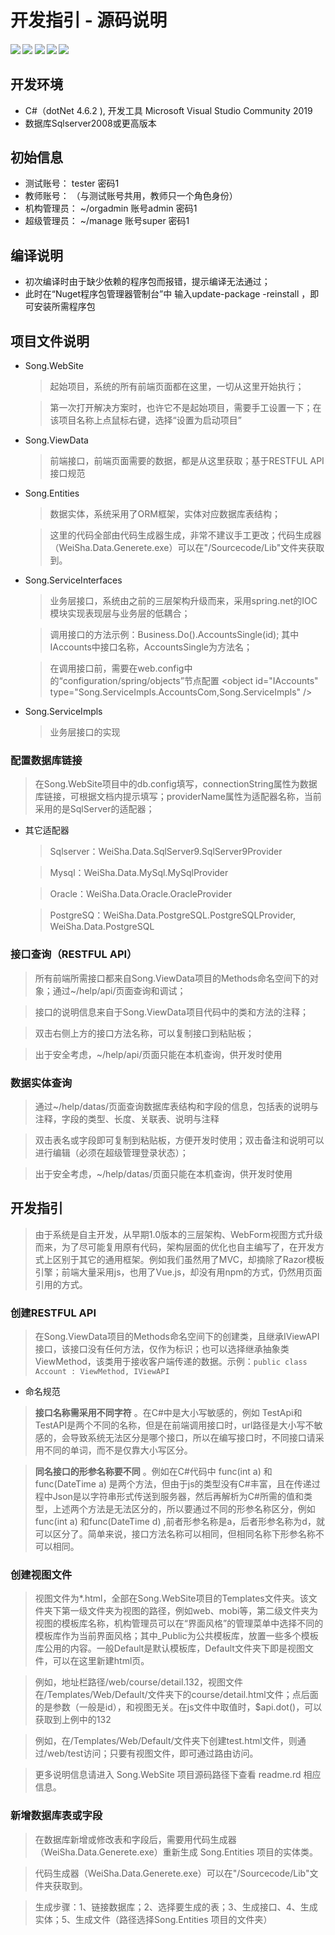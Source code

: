 # 开发指引 - 源码说明
##### [![](https://img.shields.io/badge/-%E5%AE%98%E6%96%B9%E7%BD%91%E7%AB%99-blue)](http://www.weishakeji.net) [![](https://img.shields.io/badge/help-%E5%9C%A8%E7%BA%BF%E5%B8%AE%E5%8A%A9-orange)](http://www.weisha100.net/) [![](https://img.shields.io/badge/upgrade-%E5%8D%87%E7%BA%A7%E6%97%A5%E5%BF%97-green)](http://www.weishakeji.net/download.html)  [![](https://img.shields.io/badge/QQ%E7%BE%A4-10237400-brightgreen)](https://qm.qq.com/cgi-bin/qm/qr?k=lL7qjJPXlfMnxo4cOd2xr-OMe-_4u8hW&jump_from=webapi&authKey=4vWIzSa9ceJ0Cn6/cDKp08SuOxv4xfGDfMn1ZI//1XG+p5nzeqW9v/PUVdI9gEh+)  [![](https://img.shields.io/badge/%E7%94%B5%E8%AF%9D-400%206015%20615-lightgrey)]()

## 开发环境
* C#（dotNet 4.6.2 ), 开发工具 Microsoft Visual Studio Community 2019
* 数据库Sqlserver2008或更高版本

## 初始信息
 * 测试账号： tester 密码1 
 * 教师账号： （与测试账号共用，教师只一个角色身份）
 * 机构管理员： ~/orgadmin 账号admin 密码1
 * 超级管理员： ~/manage  账号super 密码1

## 编译说明
 * 初次编译时由于缺少依赖的程序包而报错，提示编译无法通过；
 * 此时在“Nuget程序包管理器管制台”中 输入update-package -reinstall ，即可安装所需程序包

## 项目文件说明
* Song.WebSite
   > 起始项目，系统的所有前端页面都在这里，一切从这里开始执行；

   > 第一次打开解决方案时，也许它不是起始项目，需要手工设置一下；在该项目名称上点鼠标右键，选择“设置为启动项目”

* Song.ViewData
   > 前端接口，前端页面需要的数据，都是从这里获取；基于RESTFUL API接口规范

* Song.Entities
   > 数据实体，系统采用了ORM框架，实体对应数据库表结构；

   > 这里的代码全部由代码生成器生成，非常不建议手工更改；代码生成器（WeiSha.Data.Generete.exe）可以在"/Sourcecode/Lib"文件夹获取到。

* Song.ServiceInterfaces
   > 业务层接口，系统由之前的三层架构升级而来，采用spring.net的IOC模块实现表现层与业务层的低耦合；

   > 调用接口的方法示例：Business.Do<IAccounts>().AccountsSingle(id); 其中IAccounts中接口名称，AccountsSingle为方法名；

   > 在调用接口前，需要在web.config中的“configuration/spring/objects”节点配置 
&lt;object id="IAccounts" type="Song.ServiceImpls.AccountsCom,Song.ServiceImpls" /&gt; 

* Song.ServiceImpls
   > 业务层接口的实现

### 配置数据库链接
   > 在Song.WebSite项目中的db.config填写，connectionString属性为数据库链接，可根据文档内提示填写；providerName属性为适配器名称，当前采用的是SqlServer的适配器；
* 其它适配器
   > Sqlserver：WeiSha.Data.SqlServer9.SqlServer9Provider

   > Mysql：WeiSha.Data.MySql.MySqlProvider

   > Oracle：WeiSha.Data.Oracle.OracleProvider

   > PostgreSQ：WeiSha.Data.PostgreSQL.PostgreSQLProvider, WeiSha.Data.PostgreSQL

### 接口查询（RESTFUL API）
   > 所有前端所需接口都来自Song.ViewData项目的Methods命名空间下的对象；通过~/help/api/页面查询和调试；

   > 接口的说明信息来自于Song.ViewData项目代码中的类和方法的注释；

   > 双击右侧上方的接口方法名称，可以复制接口到粘贴板；

   > 出于安全考虑，~/help/api/页面只能在本机查询，供开发时使用

### 数据实体查询
   > 通过~/help/datas/页面查询数据库表结构和字段的信息，包括表的说明与注释，字段的类型、长度、关联表、说明与注释

   > 双击表名或字段即可复制到粘贴板，方便开发时使用；双击备注和说明可以进行编辑（必须在超级管理登录状态）；

   > 出于安全考虑，~/help/datas/页面只能在本机查询，供开发时使用

## 开发指引
   > 由于系统是自主开发，从早期1.0版本的三层架构、WebForm视图方式升级而来，为了尽可能复用原有代码，架构层面的优化也自主编写了，在开发方式上区别于其它的通用框架。例如我们虽然用了MVC，却摘除了Razor模板引擎；前端大量采用js，也用了Vue.js，却没有用npm的方式，仍然用页面引用的方式。

### 创建RESTFUL API
   > 在Song.ViewData项目的Methods命名空间下的创建类，且继承IViewAPI接口，该接口没有任何方法，仅作为标识；也可以选择继承抽象类ViewMethod，该类用于接收客户端传递的数据。示例：`public class Account : ViewMethod, IViewAPI`

   * 命名规范
   >  **接口名称需采用不同字符** 。在C#中是大小写敏感的，例如 TestApi和TestAPI是两个不同的名称，但是在前端调用接口时，url路径是大小写不敏感的，会导致系统无法区分是哪个接口，所以在编写接口时，不同接口请采用不同的单词，而不是仅靠大小写区分。

   >  **同名接口的形参名称要不同** 。例如在C#代码中 func(int a) 和func(DateTime a) 是两个方法，但由于js的类型没有C#丰富，且在传递过程中Json是以字符串形式传送到服务器，然后再解析为C#所需的值和类型，上述两个方法是无法区分的，所以要通过不同的形参名称区分，例如 func(int a) 和func(DateTime d) ,前者形参名称是a，后者形参名称为d，就可以区分了。简单来说，接口方法名称可以相同，但相同名称下形参名称不可以相同。

### 创建视图文件
   > 视图文件为*.html，全部在Song.WebSite项目的Templates文件夹。该文件夹下第一级文件夹为视图的路径，例如web、mobi等，第二级文件夹为视图的模板库名称，机构管理员可以在“界面风格”的管理菜单中选择不同的模板库作为当前界面风格；其中_Public为公共模板库，放置一些多个模板库公用的内容。一般Default是默认模板库，Default文件夹下即是视图文件，可以在这里新建html页。

   > 例如，地址栏路径/web/course/detail.132，视图文件在/Templates/Web/Default/文件夹下的course/detail.html文件；点后面的是参数（一般是id），和视图无关。在js文件中取值时，$api.dot()，可以获取到上例中的132

   > 例如，在/Templates/Web/Default/文件夹下创建test.html文件，则通过/web/test访问；只要有视图文件，即可通过路由访问。

   > 更多说明信息请进入 Song.WebSite 项目源码路径下查看 readme.rd 相应信息。

### 新增数据库表或字段
   > 在数据库新增或修改表和字段后，需要用代码生成器（WeiSha.Data.Generete.exe）重新生成 Song.Entities 项目的实体类。

   > 代码生成器（WeiSha.Data.Generete.exe）可以在"/Sourcecode/Lib"文件夹获取到。

   > 生成步骤：1、链接数据库；2、选择要生成的表；3、生成接口、4、生成实体；5、生成文件（路径选择Song.Entities 项目的文件夹）



